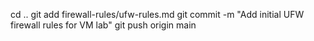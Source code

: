 cd ..
git add firewall-rules/ufw-rules.md
git commit -m "Add initial UFW firewall rules for VM lab"
git push origin main
